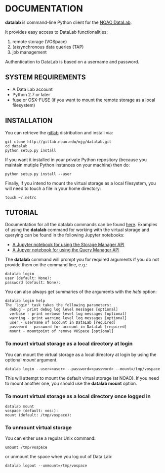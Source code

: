 
# DOCUMENTATION

<b>datalab</b> is command-line Python client for the [NOAO DataLab](http://datalab.noao.edu).

It provides easy access to DataLab functionalities:

1. remote storage (VOSpace)
1. (a)synchronous data queries (TAP)
1. job management

Authentication to DataLab is based on a username and password.


## SYSTEM REQUIREMENTS

* A Data Lab account
* Python 2.7 or later
* fuse or OSX-FUSE (if you want to mount the remote storage as a local filesystem)


## INSTALLATION

You can retrieve the [gitlab](http://gitlab.noao.edu/mjg/datalab.git)
distribution and install via:

```
git clone http://gitlab.noao.edu/mjg/datalab.git
cd datalab
python setup.py install
```

If you want it installed in your private Python repository (because you maintain mutiple Python instances on your machine) then do:

```
python setup.py install --user
```

Finally, if you intend to mount the virtual storage as a local
filesystem, you will need to touch a file in your home directory:

```
touch ~/.netrc
```
## TUTORIAL

Documentation for all the datalab commands can be found
[here](http://datalab.noao.edu/twiki/pub/DataLab/SoftwareDocs/DataLab_Command_Line_Client.pdf). Examples
of using the <b>datalab</b> command for working with the virtual storage and
querying can be found in the following Jupyter notebooks:

* [A Jupyter notebook for using the Storage Manager API](http://datalab.noao.edu/twiki/pub/DataLab/SoftwareDocs/How_to_use_the_Data_Lab_storage_manager_service.ipynb)
* [A Jupyer notebook for using the Query Manager API](http://datalab.noao.edu/twiki/pub/DataLab/SoftwareDocs/How_to_use_the_Data_Lab_query_manager_service.ipynb)

The <b>datalab</b> command will prompt you for required arguments if you do not
provide them on the command line, e.g.:

```
datalab login
user (default: None):
password (default: None):
```

You can also always get summaries of the arguments with the
<i>help</i> option:

```
datalab login help
The 'login' task takes the following parameters:
  debug - print debug log level messages [optional]
  verbose - print verbose level log messages [optional]
  warning - print warning level log messages [optional]
  user - username of account in DataLab [required]
  password - password for account in DataLab [required]
  mount - mountpoint of remove VOSpace [optional]
```

### To mount virtual storage as a local directory at login

You can mount the virtual storage as a local directory at login by
using the optional <i>mount</i> argument. 

```
datalab login --user=<user> --password=<password> --mount=/tmp/vospace
```

This will attempt to mount the default virtual storage (at NOAO). If
you need to mount another one, you should use the <b>datalab mount</b> option.

  
### To mount virtual storage as a local directory once logged in

```
datalab mount
vospace (default: vos:):
mount (default: /tmp/vospace):
```

### To unmount virtual storage

You can either use a regular Unix command:

```
umount /tmp/vospace
```

or unmount the space when you log out of Data Lab:

```
datalab logout --unmount=/tmp/vospace
```
